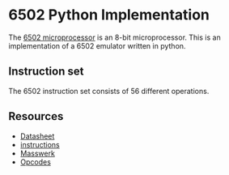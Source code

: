 # 6502 Python Implementation

The [6502 microprocessor](https://en.wikipedia.org/wiki/MOS_Technology_6502) is an 8-bit microprocessor.
This is an implementation of a 6502 emulator written in python.

## Instruction set

The 6502 instruction set consists of 56 different operations.



## Resources

- [Datasheet](https://www.princeton.edu/~mae412/HANDOUTS/Datasheets/6502.pdf)
- [instructions](https://www.cs.otago.ac.nz/cosc243/pdf/6502Poster.pdf)
- [Masswerk](https://www.masswerk.at/6502/6502_instruction_set.html#ADC)
- [Opcodes](http://www.6502.org/tutorials/6502opcodes.html)
